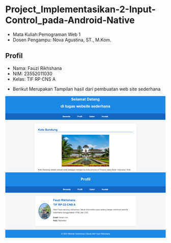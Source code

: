 # Project_Implementasikan-2-Input-Control_pada-Android-Native
<ul>
  <li>Mata Kuliah:Pemograman Web 1 </li>
  <li>Dosen Pengampu: Nova Agustina, ST., M.Kom.</li>
</ul>

## Profil
<ul>
  <li>Nama: Fauzi Rikhshana</li>
  <li>NIM: 23552011030</li>
  <li>Kelas: TIF RP CNS A</li>
</ul>

<ul>
  <li>Berikut Merupakan Tampilan hasil dari pembuatan web site sederhana</li>
</ul>

![alt text](https://github.com/FauziRikhsana/Tugas_Pemograman-Web_Fauzi-Rikhshana_23552011030_CNS-A/blob/main/Tugas%20web/tampilan%20menu%20utama.png?raw=true)
![alt text](https://github.com/FauziRikhsana/Tugas_Pemograman-Web_Fauzi-Rikhshana_23552011030_CNS-A/blob/main/Tugas%20web/tampilan%20profil.png?raw=true)
